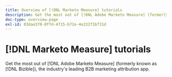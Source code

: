 ```yaml
---
title: Overview of [!DNL Marketo Measure] tutorials
description: Get the most out of [!DNL Adobe Marketo Measure] (formerly known as [!DNL Bizible]), the industry's leading B2B marketing attribution app.
doc-type: overview-page
exl-id: 83dae370-8ffd-4715-b72e-4e232f1bf31d
---
```

# [!DNL Marketo Measure] tutorials

Get the most out of [!DNL Adobe Marketo Measure] (formerly known as [!DNL Bizible]), the industry's leading B2B marketing attribution app.

